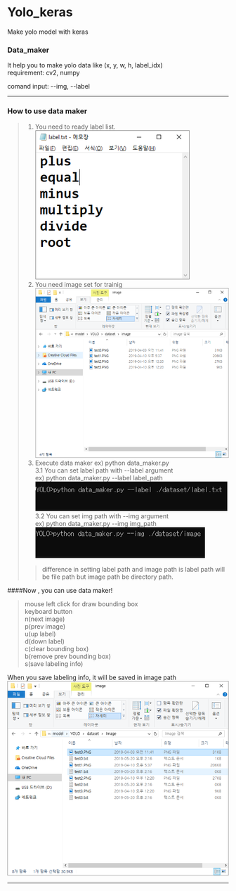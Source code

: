  # Yolo_keras
 
Make yolo model with keras


### Data_maker
It help you to make yolo data like (x, y, w, h, label_idx)\
requirement: cv2, numpy

comand input: --img, --label

---

### How to use data maker

>1. You need to ready label list.  
![Alt text](./explain_image/label_sample.PNG)
>2. You need image set for trainig  
![Alt text](./explain_image/img_list.PNG)  
>3. Execute data maker ex) python data_maker.py   
3.1 You can set label path with --label argument  
    ex) python data_maker.py --label label_path      
    ![Alt text](./explain_image/label_input.PNG)  
3.2 You can set img path with --img argument  
    ex) python data_maker.py --img img_path  
    ![Alt text](./explain_image/image_input.PNG)  
>>difference in setting label path and image path is label path will be file path but image path be directory path.

####Now , you can use data maker!
>mouse left click for draw bounding box  
keyboard button  
n(next image)  
p(prev image)  
u(up label)  
d(down label)  
c(clear bounding box)  
b(remove prev bounding box)  
s(save labeling info)

When you save labeling info, it will be saved in image path  
![Alt text](./explain_image/label_making.PNG)  

---
